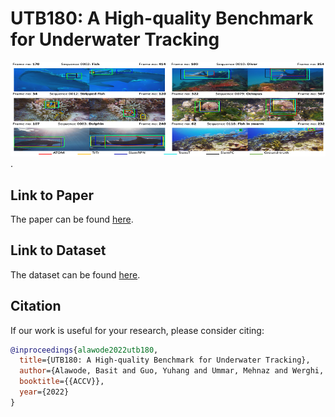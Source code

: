 # UTB180: A High-quality Benchmark for Underwater Tracking

![Sample Tracking](/images/ACCV_logo.png). 

## Link to Paper 

The paper can be found [here](https://openaccess.thecvf.com/content/ACCV2022/html/Alawode_UTB180_A_High-quality_Benchmark_for_Underwater_Tracking_ACCV_2022_paper.html).

## Link to Dataset

The dataset can be found [here](https://www.kaggle.com/datasets/21f6e3008c9ac0f51479b93fe0bb0b015469d70153f8987d9f2c3bb3eebbba99). 

## Citation
If our work is useful for your research, please consider citing:

```Bibtex
@inproceedings{alawode2022utb180,
  title={UTB180: A High-quality Benchmark for Underwater Tracking},
  author={Alawode, Basit and Guo, Yuhang and Ummar, Mehnaz and Werghi, Naoufel and Dias, Jorge and Mian, Ajmal and Javed, Sajid},
  booktitle={{ACCV}},
  year={2022}
}
```


